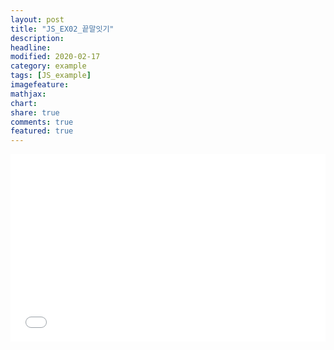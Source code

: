 ```yaml
---
layout: post
title: "JS_EX02_끝말잇기"
description:
headline:
modified: 2020-02-17
category: example
tags: [JS_example]
imagefeature:
mathjax:
chart:
share: true
comments: true
featured: true
---
```


<div class="code">
<iframe width="100%" height="300" src="//jsfiddle.net/lsh58/9ztmj0cq/27/embedded/js,html,css,result/dark/" allowfullscreen="allowfullscreen" allowpaymentrequest frameborder="0"></iframe>
</div>
